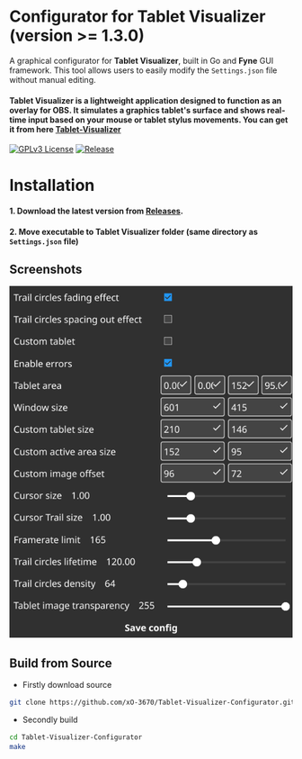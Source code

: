 # Configurator for **Tablet Visualizer** (version >= 1.3.0)

A graphical configurator for **Tablet Visualizer**, built in Go and **Fyne** GUI framework. This tool allows users to easily modify the `Settings.json` file without manual editing.
#### Tablet Visualizer is a lightweight application designed to function as an overlay for OBS. It simulates a graphics tablet's surface and shows real-time input based on your mouse or tablet stylus movements. You can get it from here [Tablet-Visualizer](https://github.com/xO-3670/Tablet-Visualizer)

[![GPLv3 License](https://img.shields.io/badge/License-GPL%20v3-yellow.svg)](https://choosealicense.com/licenses/gpl-3.0/)
[![Release](https://img.shields.io/github/v/release/xO-3670/Tablet-Visualizer-Configurator)](https://github.com/xO-3670/Tablet-Visualizer-Configurator/releases/tag/0.1.0)


# Installation
#### 1. Download the latest version from [Releases](https://github.com/xO-3670/Tablet-Visualizer-Configurator/releases).  
#### 2. Move executable to **Tablet Visualizer** folder (same directory as `Settings.json` file)

## Screenshots

![App Screenshot](Screenshot1.png)

## Build from Source
- Firstly download source
```sh
git clone https://github.com/xO-3670/Tablet-Visualizer-Configurator.git
```

- Secondly build
```sh
cd Tablet-Visualizer-Configurator
make
```
